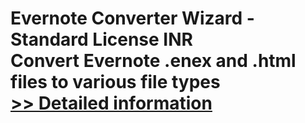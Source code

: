 # Evernote Converter Wizard - Standard License INR<br />Convert Evernote .enex and .html files to various file types<br />[>> Detailed information](https://secure.shareit.com/shareit/product.html?productid=301010637&affiliateid=200057808)